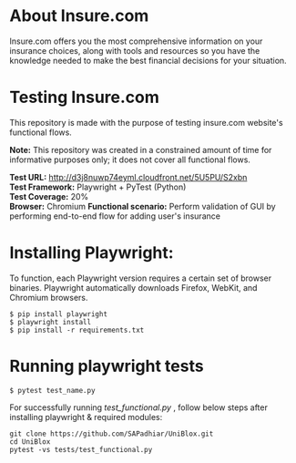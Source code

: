 # About Insure.com 
Insure.com offers you the most comprehensive information on your insurance choices, along with tools and resources so you have the knowledge needed to make the best financial decisions for your situation.

# Testing Insure.com
This repository is made with the purpose of testing insure.com website's functional flows.

**Note:** This repository was created in a constrained amount of time for informative purposes only; it does not cover all functional flows.

**Test URL:** http://d3j8nuwp74eyml.cloudfront.net/5U5PU/S2xbn  
**Test Framework:** Playwright + PyTest (Python)\
**Test Coverage:** 20%\
**Browser:** Chromium
**Functional scenario:** Perform validation of GUI by performing end-to-end flow for adding user's insurance

# Installing Playwright:

To function, each Playwright version requires a certain set of browser binaries.
Playwright automatically downloads Firefox, WebKit, and Chromium browsers.

```
$ pip install playwright
$ playwright install
$ pip install -r requirements.txt
```

# Running playwright tests
```
$ pytest test_name.py
```

For successfully running _test_functional.py_ , follow below steps after installing playwright & required modules:
```
git clone https://github.com/SAPadhiar/UniBlox.git
cd UniBlox
pytest -vs tests/test_functional.py
```
